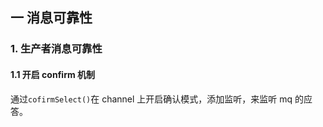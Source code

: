 

## 一  消息可靠性

### 1. 生产者消息可靠性

#### 1.1 开启 confirm 机制

通过`cofirmSelect()`在 channel 上开启确认模式，添加监听，来监听 mq 的应答。

